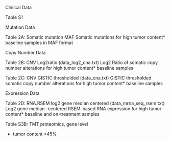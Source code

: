 Clinical Data

Table S1

Mutation Data

Table 2A: Somatic mutation MAF
Somatic mutations for high tumor content* baseline samples in MAF format

Copy Number Data

Table 2B: CNV Log2ratio	(data_log2_cna.txt)
Log2 Ratio of somatic copy number alterations for high tumor content* baseline samples


Table 2C: CNV GISTIC thresholded (data_cna.txt)
GISTIC thresholded somatic copy number alterations for high tumor content* baseline samples


Expression Data 

Table 2D: RNA.RSEM log2 gene median centered (data_mrna_seq_rsem.txt)
Log2 gene median -centered  RSEM-based RNA expression for high tumor content* baseline and on-treatment samples

Table S3B: TMT proteomics, gene level

* tumor content >45%
